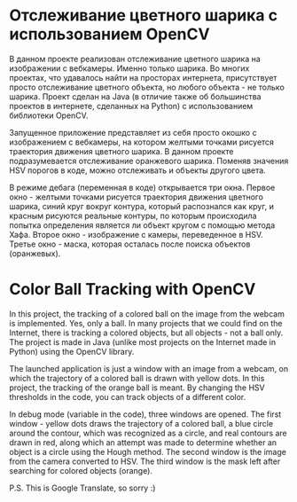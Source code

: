 # Отслеживание цветного шарика с использованием OpenCV

В данном проекте реализован отслеживание цветного шарика на изображении с вебкамеры. Именно только шарика. Во многих проектах, что удавалось найти на просторах интернета, присутствует просто отслеживание цветного объекта, но любого объекта - не только шарика. Проект сделан на Java (в отличие также об большинства проектов в интернете, сделанных на Python) с использованием библиотеки OpenCV.

Запущенное приложение представляет из себя просто окошко с изображением с вебкамеры, на котором желтыми точками рисуется траектория движения цветного шарика. В данном проекте подразумевается отслеживание оранжевого шарика. Поменяв значения HSV порогов в коде, можно отслеживать и объекты другого цвета.

В режиме дебага (переменная в коде) открывается три окна. Первое окно - желтыми точками рисуется траектория движения цветного шарика, синий круг вокруг контура, который распознался как круг, и красным рисуются реальные контуры, по которым происходила попытка определения является ли объект кругом с помощью метода Хафа. Второе окно - изображение с камеры, переведенное в HSV. Третье окно - маска, которая осталась после поиска объектов (оранжевых).

# Color Ball Tracking with OpenCV

In this project, the tracking of a colored ball on the image from the webcam is implemented. Yes, only a ball. In many projects that we could find on the Internet, there is tracking a colored objects, but all objects - not a ball only. The project is made in Java (unlike most projects on the Internet made in Python) using the OpenCV library.

The launched application is just a window with an image from a webcam, on which the trajectory of a colored ball is drawn with yellow dots. In this project, the tracking of the orange ball is meant. By changing the HSV thresholds in the code, you can track objects of a different color.

In debug mode (variable in the code), three windows are opened. The first window - yellow dots draws the trajectory of a colored ball, a blue circle around the contour, which was recognized as a circle, and real contours are drawn in red, along which an attempt was made to determine whether an object is a circle using the Hough method. The second window is the image from the camera converted to HSV. The third window is the mask left after searching for colored objects (orange).

P.S. This is Google Translate, so sorry :)
